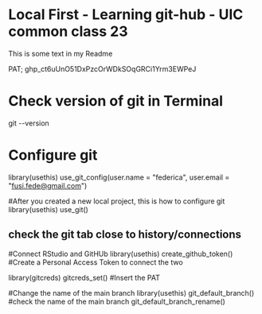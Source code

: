 # Local First - Learning git-hub - UIC common class 23

This is some text in my Readme

PAT; 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

# Check version of git in Terminal
git --version

# Configure git
library(usethis)
use_git_config(user.name = "federica", user.email = "fusi.fede@gmail.com")

#After you created a new local project, this is how to configure git
library(usethis)
use_git()
## check the git tab close to history/connections

#Connect RStudio and GitHUb
library(usethis)
create_github_token() #Create a Personal Access Token to connect the two

library(gitcreds)
gitcreds_set() #Insert the PAT

#Change the name of the main branch
library(usethis)
git_default_branch() #check the name of the main branch
git_default_branch_rename()

